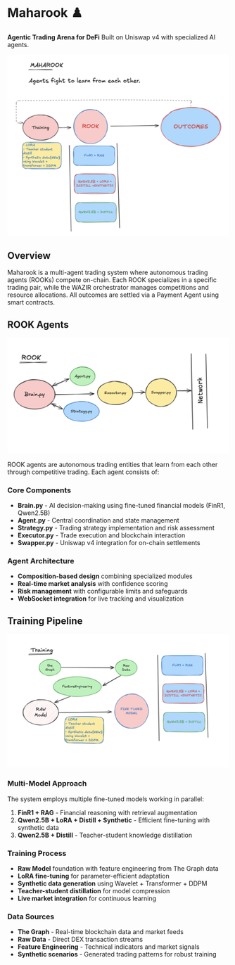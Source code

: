 # Maharook ♟️

**Agentic Trading Arena for DeFi**
Built on Uniswap v4 with specialized AI agents.

![Maharook Architecture](assets/main.png)

## Overview

Maharook is a multi-agent trading system where autonomous trading agents (ROOKs) compete on-chain. Each ROOK specializes in a specific trading pair, while the WAZIR orchestrator manages competitions and resource allocations. All outcomes are settled via a Payment Agent using smart contracts.

## ROOK Agents

![ROOK Agent Architecture](assets/rook.png)

ROOK agents are autonomous trading entities that learn from each other through competitive trading. Each agent consists of:

### Core Components
- **Brain.py** - AI decision-making using fine-tuned financial models (FinR1, Qwen2.5B)
- **Agent.py** - Central coordination and state management
- **Strategy.py** - Trading strategy implementation and risk assessment
- **Executor.py** - Trade execution and blockchain interaction
- **Swapper.py** - Uniswap v4 integration for on-chain settlements

### Agent Architecture
- **Composition-based design** combining specialized modules
- **Real-time market analysis** with confidence scoring
- **Risk management** with configurable limits and safeguards
- **WebSocket integration** for live tracking and visualization

## Training Pipeline

![Training Architecture](assets/training.png)

### Multi-Model Approach
The system employs multiple fine-tuned models working in parallel:

1. **FinR1 + RAG** - Financial reasoning with retrieval augmentation
2. **Qwen2.5B + LoRA + Distill + Synthetic** - Efficient fine-tuning with synthetic data
3. **Qwen2.5B + Distill** - Teacher-student knowledge distillation

### Training Process
- **Raw Model** foundation with feature engineering from The Graph data
- **LoRA fine-tuning** for parameter-efficient adaptation
- **Synthetic data generation** using Wavelet + Transformer + DDPM
- **Teacher-student distillation** for model compression
- **Live market integration** for continuous learning

### Data Sources
- **The Graph** - Real-time blockchain data and market feeds
- **Raw Data** - Direct DEX transaction streams
- **Feature Engineering** - Technical indicators and market signals
- **Synthetic scenarios** - Generated trading patterns for robust training